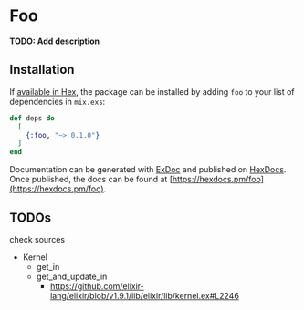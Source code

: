# Foo

**TODO: Add description**

## Installation

If [available in Hex](https://hex.pm/docs/publish), the package can be installed
by adding `foo` to your list of dependencies in `mix.exs`:

```elixir
def deps do
  [
    {:foo, "~> 0.1.0"}
  ]
end
```

Documentation can be generated with [ExDoc](https://github.com/elixir-lang/ex_doc)
and published on [HexDocs](https://hexdocs.pm). Once published, the docs can
be found at [https://hexdocs.pm/foo](https://hexdocs.pm/foo).

## TODOs

check sources

- Kernel
    + get_in
    + get_and_update_in
        * https://github.com/elixir-lang/elixir/blob/v1.9.1/lib/elixir/lib/kernel.ex#L2246